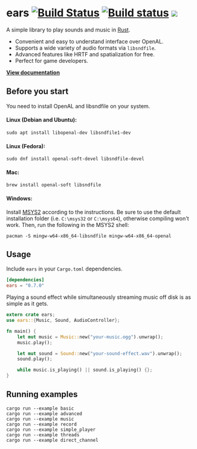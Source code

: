 # ears [![Build Status](https://travis-ci.org/nickbrowne/ears.svg?branch=master)](https://travis-ci.org/nickbrowne/ears) [![Build status](https://ci.appveyor.com/api/projects/status/0dhp10u9y2ivrieo/branch/master?svg=true)](https://ci.appveyor.com/project/nickbrowne/ears/branch/master) [![](http://meritbadge.herokuapp.com/ears)](https://crates.io/crates/ears)

A simple library to play sounds and music in [Rust](https://www.rust-lang.org).

* Convenient and easy to understand interface over OpenAL.
* Supports a wide variety of audio formats via `libsndfile`.
* Advanced features like HRTF and spatialization for free.
* Perfect for game developers.

**[View documentation](https://docs.rs/ears/)**

## Before you start

You need to install OpenAL and libsndfile on your system.

#### Linux (Debian and Ubuntu):

```
sudo apt install libopenal-dev libsndfile1-dev
```

#### Linux (Fedora):

```
sudo dnf install openal-soft-devel libsndfile-devel
```

#### Mac:

```
brew install openal-soft libsndfile
```

#### Windows:

Install [MSYS2](http://www.msys2.org/) according to the instructions. Be sure to
use the default installation folder (i.e. `C:\msys32` or `C:\msys64`), otherwise
compiling won't work. Then, run the following in the MSYS2 shell:

```
pacman -S mingw-w64-x86_64-libsndfile mingw-w64-x86_64-openal
```

## Usage

Include `ears` in your `Cargo.toml` dependencies.

```toml
[dependencies]
ears = "0.7.0"
```

Playing a sound effect while simultaneously streaming music off disk is as simple as it gets.

```rust
extern crate ears;
use ears::{Music, Sound, AudioController};

fn main() {
    let mut music = Music::new("your-music.ogg").unwrap();
    music.play();

    let mut sound = Sound::new("your-sound-effect.wav").unwrap();
    sound.play();

    while music.is_playing() || sound.is_playing() {};
}
```

## Running examples

```
cargo run --example basic
cargo run --example advanced
cargo run --example music
cargo run --example record
cargo run --example simple_player
cargo run --example threads
cargo run --example direct_channel
```
